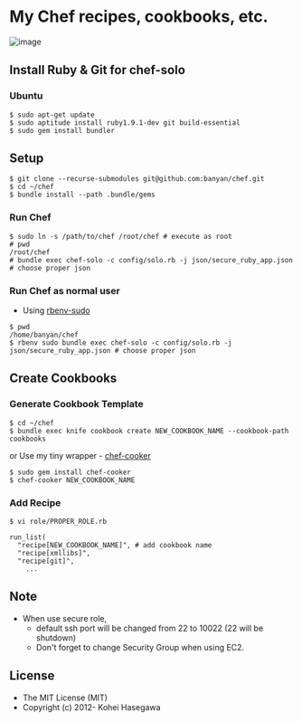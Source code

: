 # My Chef recipes, cookbooks, etc.
![image](http://banyan.github.com/images/han_solo.jpg)

## Install Ruby & Git for chef-solo

### Ubuntu
```
$ sudo apt-get update
$ sudo aptitude install ruby1.9.1-dev git build-essential
$ sudo gem install bundler
```

## Setup
```
$ git clone --recurse-submodules git@github.com:banyan/chef.git
$ cd ~/chef
$ bundle install --path .bundle/gems
```

### Run Chef
```
$ sudo ln -s /path/to/chef /root/chef # execute as root
# pwd
/root/chef
# bundle exec chef-solo -c config/solo.rb -j json/secure_ruby_app.json # choose proper json
```

### Run Chef as normal user

* Using [rbenv-sudo](https://github.com/dcarley/rbenv-sudo)

```
$ pwd
/home/banyan/chef
$ rbenv sudo bundle exec chef-solo -c config/solo.rb -j json/secure_ruby_app.json # choose proper json
```

## Create Cookbooks

### Generate Cookbook Template
```
$ cd ~/chef
$ bundle exec knife cookbook create NEW_COOKBOOK_NAME --cookbook-path cookbooks
```

or Use my tiny wrapper - [chef-cooker](https://github.com/banyan/chef-cooker)
```
$ sudo gem install chef-cooker
$ chef-cooker NEW_COOKBOOK_NAME
```

### Add Recipe
```
$ vi role/PROPER_ROLE.rb

run_list(
  "recipe[NEW_COOKBOOK_NAME]", # add cookbook name
  "recipe[xmllibs]",
  "recipe[git]",
    ...
```

## Note

* When use secure role,
  * default ssh port will be changed from 22 to 10022 (22 will be shutdown)
  * Don't forget to change Security Group when using EC2.

## License

* The MIT License (MIT)
* Copyright (c) 2012- Kohei Hasegawa
